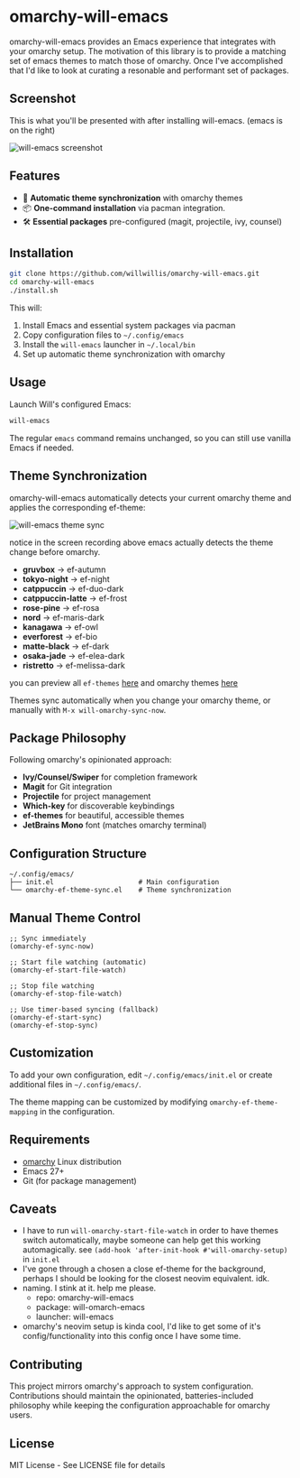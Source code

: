 # omarchy-will-emacs

omarchy-will-emacs provides an Emacs experience that integrates with your omarchy setup. The motivation of this library is to provide a matching set of emacs themes to match those of omarchy. Once I've accomplished that I'd like to look at curating a resonable and performant set of packages. 

## Screenshot
This is what you'll be presented with after installing will-emacs. (emacs is on the right)

![will-emacs screenshot](https://i.imgur.com/8hr1WeX.png)

## Features

- 🎨 **Automatic theme synchronization** with omarchy themes
- 📦 **One-command installation** via pacman integration.
- 🛠 **Essential packages** pre-configured (magit, projectile, ivy, counsel)  

## Installation

```bash
git clone https://github.com/willwillis/omarchy-will-emacs.git
cd omarchy-will-emacs
./install.sh
```

This will:
1. Install Emacs and essential system packages via pacman
2. Copy configuration files to `~/.config/emacs`
3. Install the `will-emacs` launcher in `~/.local/bin`
4. Set up automatic theme synchronization with omarchy

## Usage

Launch Will's configured Emacs:
```bash
will-emacs
```

The regular `emacs` command remains unchanged, so you can still use vanilla Emacs if needed.

## Theme Synchronization

omarchy-will-emacs automatically detects your current omarchy theme and applies the corresponding ef-theme:

![will-emacs theme sync](https://i.imgur.com/7cwMcIe.gif)

notice in the screen recording above emacs actually detects the theme change before omarchy. 

- **gruvbox** → ef-autumn
- **tokyo-night** → ef-night
- **catppuccin** → ef-duo-dark 
- **catppuccin-latte** → ef-frost
- **rose-pine** → ef-rosa
- **nord** → ef-maris-dark
- **kanagawa** → ef-owl
- **everforest** → ef-bio
- **matte-black** → ef-dark
- **osaka-jade** → ef-elea-dark
- **ristretto** → ef-melissa-dark

you can preview all `ef-themes` [here](https://protesilaos.com/emacs/ef-themes-pictures) and omarchy themes [here](https://learn.omacom.io/2/the-omarchy-manual/52/themes)


Themes sync automatically when you change your omarchy theme, or manually with `M-x will-omarchy-sync-now`.

## Package Philosophy

Following omarchy's opinionated approach:

- **Ivy/Counsel/Swiper** for completion framework
- **Magit** for Git integration
- **Projectile** for project management
- **Which-key** for discoverable keybindings
- **ef-themes** for beautiful, accessible themes
- **JetBrains Mono** font (matches omarchy terminal)

## Configuration Structure

```
~/.config/emacs/
├── init.el                     # Main configuration
└── omarchy-ef-theme-sync.el    # Theme synchronization
```

## Manual Theme Control

```elisp
;; Sync immediately
(omarchy-ef-sync-now)

;; Start file watching (automatic)
(omarchy-ef-start-file-watch)

;; Stop file watching
(omarchy-ef-stop-file-watch)

;; Use timer-based syncing (fallback)
(omarchy-ef-start-sync)
(omarchy-ef-stop-sync)
```

## Customization

To add your own configuration, edit `~/.config/emacs/init.el` or create additional files in `~/.config/emacs/`.

The theme mapping can be customized by modifying `omarchy-ef-theme-mapping` in the configuration.

## Requirements

- [omarchy](https://github.com/willhop/omarchy) Linux distribution
- Emacs 27+
- Git (for package management)

## Caveats
- I have to run `will-omarchy-start-file-watch` in order to have themes switch automatically, maybe someone can help get this working automagically. see `(add-hook 'after-init-hook #'will-omarchy-setup)` in `init.el`
- I've gone through a chosen a close ef-theme for the background, perhaps I should be looking for the closest neovim equivalent. idk.
- naming. I stink at it. help me please.
  - repo: omarchy-will-emacs
  - package: will-omarch-emacs
  - launcher: will-emacs
- omarchy's neovim setup is kinda cool, I'd like to get some of it's config/functionality into this config once I have some time.

## Contributing

This project mirrors omarchy's approach to system configuration. Contributions should maintain the opinionated, batteries-included philosophy while keeping the configuration approachable for omarchy users.

## License

MIT License - See LICENSE file for details